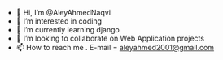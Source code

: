 - 👋 Hi, I’m @AleyAhmedNaqvi
- 👀 I’m interested in coding
- 🌱 I’m currently learning django
- 💞️ I’m looking to collaborate on Web Application projects
- 📫 How to reach me . E-mail = aleyahmed2001@gmail.com

<!---
amrohabuddy/amrohabuddy is a ✨ special ✨ repository because its `README.md` (this file) appears on your GitHub profile.
You can click the Preview link to take a look at your changes.
--->
